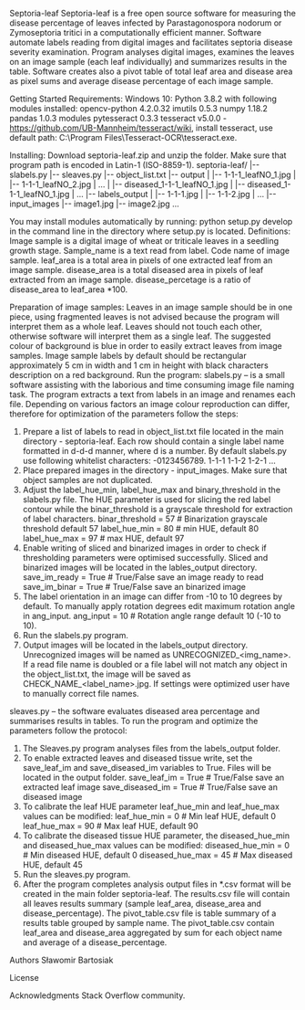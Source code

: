 Septoria-leaf 
Septoria-leaf is a free open source software for measuring the disease percentage of leaves infected by Parastagonospora nodorum or Zymoseptoria tritici in a computationally efficient manner. Software automate labels reading from digital images and facilitates septoria disease severity examination. Program analyses digital images, examines the leaves on an image sample (each leaf individually) and summarizes results in the table. Software creates also a pivot table of total leaf area and disease area as pixel sums and average disease percentage of each image sample.   

Getting Started
Requirements:
Windows 10: 
Python 3.8.2 with following modules installed:
opencv-python 4.2.0.32
imutils 0.5.3
numpy 1.18.2
pandas 1.0.3 modules
pytesseract 0.3.3
tesseract v5.0.0 - https://github.com/UB-Mannheim/tesseract/wiki, install tesseract, use default path: C:\Program Files\Tesseract-OCR\tesseract.exe. 

Installing:
Download septoria-leaf.zip and unzip the folder. Make sure that program path is encoded in Latin-1 (ISO-8859-1). 
septoria-leaf/
|-- slabels.py
|-- sleaves.py
|-- object_list.txt
|-- output
|   |-- 1-1-1_leafNO_1.jpg
|   |-- 1-1-1_leafNO_2.jpg
|   …
|   |-- diseased_1-1-1_leafNO_1.jpg
|   |-- diseased_1-1-1_leafNO_1.jpg
|   …
|-- labels_output
|   |-- 1-1-1.jpg
|   |-- 1-1-2.jpg
|   …
|-- input_images
    |-- image1.jpg
    |-- image2.jpg
    …

You may install modules automatically by running:
python setup.py develop
in the command line in the directory where setup.py is located.
Definitions:
Image sample is a digital image of wheat or triticale leaves in a seedling growth stage.
Sample_name is a text read from label. Code name of image sample.
leaf_area is a total area in pixels of one extracted leaf from an image sample.
disease_area is a total diseased area in pixels of leaf extracted from an image sample.
disease_percetage is a ratio of disease_area to leaf_area *100.

Preparation of image samples:
Leaves in an image sample should be in one piece, using fragmented leaves is not advised because the program will interpret them as a whole leaf. Leaves should not touch each other, otherwise software will interpret them as a single leaf. The suggested colour of background is blue in order to easily extract leaves from image samples. Image sample labels by default should be rectangular approximately 5 cm in width and 1 cm in height with black characters description on a red background.
Run the program:
slabels.py – is a small software assisting with the laborious and time consuming image file naming task. The program extracts a text from labels in an image and renames each file. Depending on various factors an image colour reproduction can differ, therefore for optimization of the parameters follow the steps: 
1.	Prepare a list of labels to read in object_list.txt file located in the main directory - septoria-leaf. Each row should contain a single label name formatted in d-d-d manner, where d is a number. By default slabels.py use following whitelist characters: -0123456789.
1-1-1
1-1-2
1-2-1
…
2.	Place prepared images in the directory - input_images. Make sure that object samples are not duplicated. 
3.	Adjust the label_hue_min, label_hue_max and binary_threshold in the slabels.py file. The HUE parameter is used for slicing the red label contour while the binar_threshold is a grayscale threshold for extraction of label characters.
binar_threshold = 57  # Binarization grayscale threshold default 57
label_hue_min = 80  # min HUE, default 80
label_hue_max = 97  # max HUE, default 97
4.	Enable writing of sliced and binarized images in order to check if thresholding parameters were optimised successfully. Sliced and binarized images will be located in the lables_output directory.
save_im_ready = True  # True/False save an image ready to read
save_im_binar = True  # True/False save an binarized image
5.	The label orientation in an image can differ from -10 to 10 degrees by default. To manually apply rotation degrees edit maximum rotation angle in ang_input. 
ang_input = 10  # Rotation angle range default 10 (-10 to 10).
6.	Run the slabels.py program.
7.	Output images will be located in the labels_output directory. Unrecognized images will be named as UNRECOGNIZED_<img_name>. If a read file name is doubled or a file label will not match any object in the object_list.txt, the image will be saved as CHECK_NAME_<label_name>.jpg. If settings were optimized user have to manually correct file names. 

sleaves.py – the software evaluates diseased area percentage and summarises results in tables. To run the program and optimize the parameters follow the protocol: 
1.	The Sleaves.py program analyses files from the labels_output folder.
2.	To enable extracted leaves and diseased tissue write, set the save_leaf_im and save_diseased_im variables to True. Files will be located in the output folder.
save_leaf_im = True  # True/False save an extracted leaf image
save_diseased_im = True  # True/False save an diseased image
3.	To calibrate the leaf HUE parameter leaf_hue_min and leaf_hue_max values can be modified:
leaf_hue_min = 0  # Min leaf HUE, default 0
leaf_hue_max = 90  # Max leaf HUE, default 90
4.	To calibrate the diseased tissue HUE parameter, the diseased_hue_min and diseased_hue_max values can be modified:
diseased_hue_min = 0  # Min diseased HUE, default 0
diseased_hue_max = 45  # Max diseased HUE, default 45
5.	Run the sleaves.py program.
6.	After the program completes analysis output files in *.csv format will be created in the main folder septoria-leaf. The results.csv file will contain all leaves results summary (sample leaf_area, disease_area and disease_percentage). The pivot_table.csv file is table summary of a results table grouped by sample name. The pivot_table.csv contain leaf_area and disease_area aggregated by sum for each object name and average of a disease_percentage.

Authors
Sławomir Bartosiak

License

Acknowledgments
Stack Overflow community.
  
